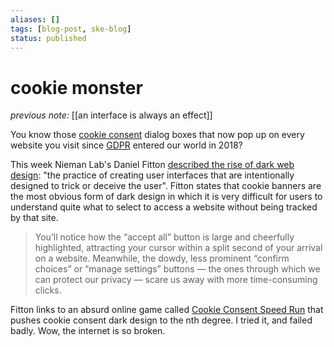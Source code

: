 ```yaml
---
aliases: []
tags: [blog-post, ske-blog]
status: published
---
```


# cookie monster

_previous note:_ [[an interface is always an effect]]

You know those [cookie consent](https://cookiefirst.com/tracking-cookies-gdpr/) dialog boxes that now pop up on every website you visit since [GDPR](https://www.skellis.net/blog/internet-rules) entered our world in 2018?

This week Nieman Lab's Daniel Fitton [described the rise of dark web design](https://www.niemanlab.org/2021/10/the-rise-of-dark-web-design-how-sites-manipulate-you-into-clicking/): "the practice of creating user interfaces that are intentionally designed to trick or deceive the user". Fitton states that cookie banners are the most obvious form of dark design in which it is very difficult for users to understand quite what to select to access a website without being tracked by that site. 

> You’ll notice how the “accept all” button is large and cheerfully highlighted, attracting your cursor within a split second of your arrival on a website. Meanwhile, the dowdy, less prominent “confirm choices” or “manage settings” buttons — the ones through which we can protect our privacy — scare us away with more time-consuming clicks.

Fitton links to an absurd online game called [Cookie Consent Speed Run](https://cookieconsentspeed.run/) that pushes cookie consent dark design to the nth degree. I tried it, and failed badly. Wow, the internet is so broken. 